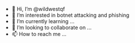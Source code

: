 - 👋 Hi, I’m @wildwestqf
- 👀 I’m interested in botnet attacking and phishing
- 🌱 I’m currently learning ...
- 💞️ I’m looking to collaborate on ...
- 📫 How to reach me ...

<!---
wildwestqf/wildwestqf is a ✨ special ✨ repository because its `README.md` (this file) appears on your GitHub profile.
You can click the Preview link to take a look at your changes.
--->
